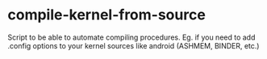 # compile-kernel-from-source
Script to be able to automate compiling procedures. Eg. if you need to add .config options to your kernel sources like android (ASHMEM, BINDER, etc.)
